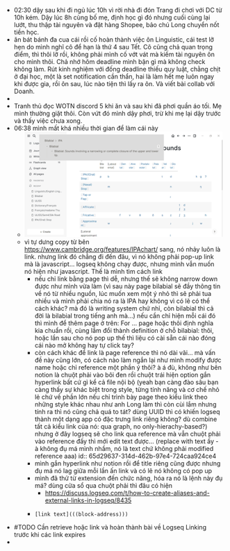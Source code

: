 - 02:30 dậy sau khi đi ngủ lúc 10h vì rời nhà đi đón Trang đi chơi với DC từ 10h kém. Dậy lúc 8h cùng bố mẹ, định học gì đó nhưng cuối cùng lại lướt, thu thập tài nguyên và đặt hàng Shopee, bảo chú Long chuyển nốt tiền học.
- ăn bát bánh đa cua cái rồi cố hoàn thành việc ôn Linguistic, cái test lỡ hẹn do mình nghĩ cô để hạn là thứ 4 sau Tết. Cô cũng chả quan trọng điểm, thì thôi lỡ rồi, không phải mình cố vớt vát mà kiếm tài nguyên ôn cho mình thôi. Chả nhớ hôm deadline mình bận gì mà không check không làm. Rút kinh nghiệm với đống deadline thiếu quy luật, chằng chịt ở đại học, một là set notification cần thẩn, hai là làm hết mẹ luôn ngay khi được gia, rồi ôn sau, lúc nào tiện thì lấy ra ôn. Và viết bài collab với Doanh.
-
- Tranh thủ đọc WOTN discord 5 khi ăn và sau khi đã phơi quần áo tối. Mẹ mình thường giặt thôi. Còn vứt đó mình dậy phơi, trừ khi mẹ lại dậy trước và thấy việc chưa xong.
- 06:38 mình mất khá nhiều thời gian để làm cái này
	- ![image.png](../assets/image_1708299512810_0.png)
	- vì tự dưng copy từ bên https://www.cambridge.org/features/IPAchart/ sang, nó nhảy luôn là link. nhưng link đó chẳng đi đến đâu, vì nó không phải pop-up link mà là javascript... logseq không chạy được, nhưng mình vẫn muốn nó hiện như javascript. Thế là mình tìm cách link
		- nếu chỉ link bằng page thì dễ, nhưng thế sẽ không narrow down được như mình vừa làm (vì sau này page bilabial sẽ đầy thông tin về nó từ nhiều nguồn, lúc muốn xem một ý nhỏ thì sẽ phải tua nhiều và mình phải chia nó ra là IPA hay không vì có lẽ có thể cách khác? mà đó là writing system chứ nhỉ, còn bilabial thì cả đời là bilabial trong tiếng anh mà...) nếu cần chỉ hiện mỗi cái đó thì mình để thêm page ở trên: For ... page hoặc thôi định nghĩa kia chuẩn rồi, cùng lắm đổi thành definition ở chỗ bilabial: thôi, hoặc lần sau cho nó pop up thế thì liệu có cài sẵn cái nào đóng cái nào mở không hay tự click tay?
		- còn cách khác để link là page reference thì nó dài vãi... mà vấn đề này cũng lớn, có cách nào làm ngắn lại như mình modify được name hoặc chỉ reference một phần ý thôi? à á đù, không như bên notion là chuột phải vào bôi đen rồi chuột trái hiện option gắn hyperlink bất cứ gì kể cả file nội bộ (yeah bạn càng đào sâu bạn càng thấy sự khác biệt trong style, từng tính năng và cơ chế nhỏ lẻ chứ về phần lớn nếu chỉ trình bày page theo kiểu link theo những style khác nhau như anh Long làm thì còn cùi lắm nhưng tính ra thì nó cũng chả quá to tát? dùng UUID thì có khiến logseq thành một dạng app có đặc trưng link riêng không? dù combine tất cả kiểu link của nó: qua graph, no only-hierachy-based?) nhưng ở đây logseq sẽ cho link qua reference mà vẫn chuột phải vào reference đấy thì mới edit text được... (replace with text ấy - à không đụ má mình nhầm, nó là text chứ không phải modified reference aaa)
		  id:: 65d29637-314d-462b-97e4-724caa924ce4
		- mình gắn hyperlink như notion rồi để title riêng cũng được nhưng đụ má nó lag giữa mỗi lần ấn link và có lẽ nó không có pop up
		- mình đã thử từ extension đến chức năng, hóa ra nó là lệnh này đụ má? dùng cửa sổ qua chuột phải thì đâu có hiện
			- https://discuss.logseq.com/t/how-to-create-aliases-and-external-links-in-logseq/8435
		- ```
		  [link text](((block-address)))
		  ```
- #TODO Cần retrieve hoặc link và hoàn thành bài về Logseq Linking trước khi các link expires
-